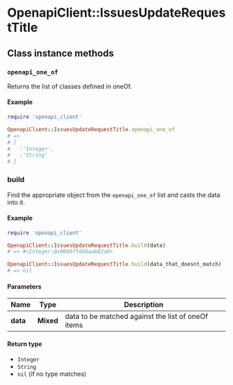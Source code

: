 # OpenapiClient::IssuesUpdateRequestTitle

## Class instance methods

### `openapi_one_of`

Returns the list of classes defined in oneOf.

#### Example

```ruby
require 'openapi_client'

OpenapiClient::IssuesUpdateRequestTitle.openapi_one_of
# =>
# [
#   :'Integer',
#   :'String'
# ]
```

### build

Find the appropriate object from the `openapi_one_of` list and casts the data into it.

#### Example

```ruby
require 'openapi_client'

OpenapiClient::IssuesUpdateRequestTitle.build(data)
# => #<Integer:0x00007fdd4aab02a0>

OpenapiClient::IssuesUpdateRequestTitle.build(data_that_doesnt_match)
# => nil
```

#### Parameters

| Name | Type | Description |
| ---- | ---- | ----------- |
| **data** | **Mixed** | data to be matched against the list of oneOf items |

#### Return type

- `Integer`
- `String`
- `nil` (if no type matches)

